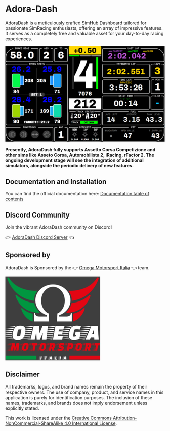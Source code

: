 # Adora-Dash
AdoraDash is a meticulously crafted SimHub Dashboard tailored for passionate SimRacing enthusiasts, offering an array of impressive features. It serves as a completely free and valuable asset for your day-to-day racing experiences.

![AdoraDash](./src/images/adora_1_screen.png)

**Presently, AdoraDash fully supports Assetto Corsa Competizione and other sims like Asseto Corsa, Automobilista 2, iRacing, rFactor 2.
The ongoing development stage will see the integration of additional simulators, alongside the periodic delivery of new features.**

## Documentation and Installation
You can find the official documentation here: [Documentation table of contents](/doc/TOC.md)

## Discord Community
Join the vibrant AdoraDash community on Discord!

👉 [AdoraDash Discord Server](https://discord.gg/2yNzuRc62S) 👈

## Sponsored by
AdoraDash is Sponsored by the 👉 [Omega Motorsport Italia](https://linktr.ee/OMEGA_MOTORSPORT_ITALIA) 👈 team.

![Omega](/src/images/docs/sponsor/omega.png)

## Disclaimer
All trademarks, logos, and brand names remain the property of their respective owners. The use of company, product, and service names in this application is purely for identification purposes. The inclusion of these names, trademarks, and brands does not imply endorsement unless explicitly stated.

This work is licensed under the [Creative Commons Attribution-NonCommercial-ShareAlike 4.0 International License](https://creativecommons.org/licenses/by-nc-sa/4.0/).
